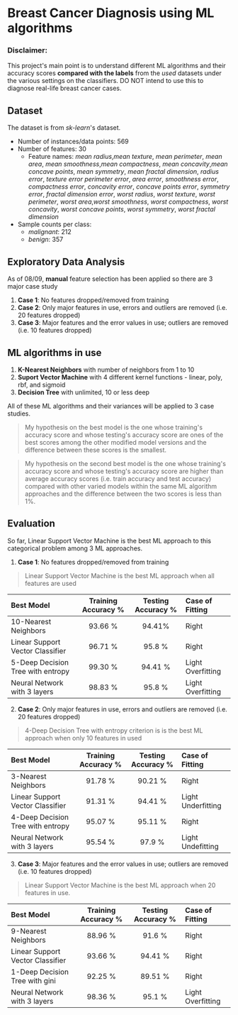 # Breast Cancer Diagnosis using ML algorithms

### Disclaimer:
This project's main point is to understand different ML algorithms and their accuracy scores **compared with the labels** from the *used* datasets under the various settings on the classifiers. DO NOT intend to use this to diagnose real-life breast cancer cases.

## Dataset
The dataset is from *sk-learn*'s dataset.
* Number of instances/data points: 569
* Number of features: 30
    * Feature names: *mean radius*,*mean texture*, *mean perimeter*, *mean area*, *mean smoothness*,*mean compactness*, *mean concavity*,*mean concave points*, *mean symmetry*, *mean fractal dimension*, *radius error*, *texture error* *perimeter error*, *area error*, *smoothness error*, *compactness error*, *concavity error*, *concave points error*, *symmetry error*, *fractal dimension error*, *worst radius*, *worst texture*, *worst perimeter*, *worst area*,*worst smoothness*, *worst compactness*, *worst concavity*, *worst concave points*, *worst symmetry*, *worst fractal dimension*
* Sample counts per class: 
    * *malignant*: 212
    * *benign*: 357

## Exploratory Data Analysis
As of 08/09, **manual** feature selection has been applied so there are 3 major case study
1. **Case 1**: No features dropped/removed from training
2. **Case 2**: Only major features in use, errors and outliers are removed (i.e. 20 features dropped)
3. **Case 3**: Major features and the error values in use; outliers are removed (i.e. 10 features dropped)

## ML algorithms in use

1. **K-Nearest Neighbors** with number of neighbors from 1 to 10
2. **Suport Vector Machine** with 4 different kernel functions - linear, poly, rbf, and sigmoid
3. **Decision Tree** with unlimited, 10 or less deep 

All of these ML algorithms and their variances will be applied to 3 case studies.

> My hypothesis on the best model is the one whose training's accuracy score and whose testing's accuracy score are ones of the best scores among the other modified model versions and the difference between these scores is the smallest.

> My hypothesis on the second best model is the one whose training's accuracy score and whose testing's accuracy score are higher than average accuracy scores (i.e. train accuracy and test accuracy) compared with other varied models within the same ML algorithm approaches and the difference between the two scores is less than 1%.

## Evaluation
So far, Linear Support Vector Machine is the best ML approach to this categorical problem among 3 ML approaches.
1. **Case 1**: No features dropped/removed from training
> Linear Support Vector Machine is the best ML approach when all features are used

| Best Model                          | Training Accuracy % | Testing Accuracy % |    Case of Fitting   | 
| :-----------------------------------| :-----------------: | :----------------: |:---------------------|
| 10-Nearest Neighbors                |       93.66 %       |       94.41%       |  Right               |
| Linear Support Vector Classifier    |       96.71 %       |       95.8 %       |  Right               |
| 5-Deep Decision Tree with entropy   |       99.30 %       |       94.41 %      |  Light Overfitting   |
| Neural Network with 3 layers        |       98.83 %       |       95.8 %       |  Light Overfitting   |

2. **Case 2**: Only major features in use, errors and outliers are removed (i.e. 20 features dropped)
   
> 4-Deep Decision Tree with entropy criterion is is the best ML approach when only 10 features in used

| Best Model                          | Training Accuracy % | Testing Accuracy % |    Case of Fitting   |
| :-----------------------------------| :-----------------: | :----------------: |:---------------------|
| 3-Nearest Neighbors                 |       91.78 %       |       90.21 %      |  Right               |
| Linear Support Vector Classifier    |       91.31 %       |       94.41 %      |  Light Underfitting  |
| 4-Deep Decision Tree with entropy   |       95.07 %       |       95.11 %      |  Right               |
| Neural Network with 3 layers        |       95.54 %       |       97.9  %      |  Light Undefitting   |

3. **Case 3**: Major features and the error values in use; outliers are removed (i.e. 10 features dropped)
> Linear Support Vector Machine is the best ML approach when 20 features in use.

| Best Model                          | Training Accuracy % | Testing Accuracy % |   Case of Fitting   |
| :-----------------------------------| :-----------------: | :----------------: |:--------------------|
| 9-Nearest Neighbors                 |       88.96 %       |       91.6 %       | Right               |
| Linear Support Vector Classifier    |       93.66 %       |       94.41 %      | Right               |
| 1-Deep Decision Tree with gini      |       92.25 %       |       89.51 %      | Right               |
| Neural Network with 3 layers        |       98.36 %       |       95.1  %      | Light Overfitting   |

